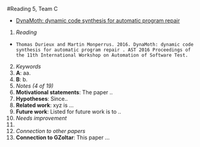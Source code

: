 #Reading 5, Team C
* [DynaMoth: dynamic code synthesis for automatic program repair](http://dl.acm.org/citation.cfm?id=2896931)

1. *Reading*
  + 	Thomas Durieux and Martin Monperrus. 2016. DynaMoth: dynamic code synthesis for automatic program repair . AST 2016 Proceedings of the 11th International Workshop on Automation of Software Test.
2. *Keywords*
  1. **A**: aa.
  2. **B**: b.
3. *Notes (4 of 19)*
  1. **Motivational statements**: The paper ..
  2. **Hypotheses**: Since..
  3. **Related work**: xyz is ...
  4. **Future work**: Listed for future work is to ..
4. *Needs improvement*
  1.
5. *Connection to other papers*
  1. **Connection to GZoltar**: This paper ...

